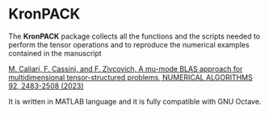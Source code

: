 # KronPACK #

The **KronPACK** package collects all the functions and the scripts needed to
perform the tensor operations and to reproduce the numerical examples contained
in the manuscript

[M. Caliari, F. Cassini, and F. Zivcovich, A mu-mode BLAS approach for
multidimensional tensor-structured problems, NUMERICAL ALGORITHMS 92, 2483-2508 (2023)](https://doi.org/10.1007/s11075-022-01399-4)

It is written in MATLAB language and it is fully compatible with GNU Octave.
